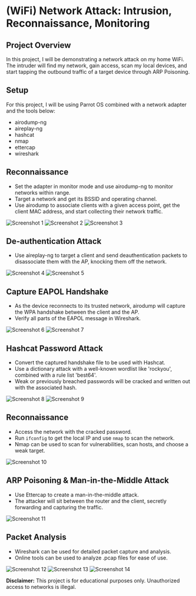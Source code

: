 <h1>(WiFi) Network Attack: Intrusion, Reconnaissance, Monitoring</h1>

<h2>Project Overview</h2>
<p>
In this project, I will be demonstrating a network attack on my home WiFi. The intruder will find my network, gain access, scan my local devices, and start tapping the outbound traffic of a target device through ARP Poisoning.
</p>

<h2>Setup</h2>
<p>For this project, I will be using Parrot OS combined with a network adapter and the tools below:</p>
<ul>
<li>airodump-ng</li>
<li>aireplay-ng</li>
<li>hashcat</li>
<li>nmap</li>
<li>ettercap</li>
<li>wireshark</li>
</ul>

<h2>Reconnaissance</h2>
<ul>
<li>Set the adapter in monitor mode and use airodump-ng to monitor networks within range.</li>
<li>Target a network and get its BSSID and operating channel.</li>
<li>Use airodump to associate clients with a given access point, get the client MAC address, and start collecting their network traffic.</li>
</ul>
<img src="https://i.imgur.com/qrDvzaQ.png" alt="Screenshot 1">
<img src="https://i.imgur.com/VQRQJR6.png" alt="Screenshot 2">
<img src="https://i.imgur.com/T5nzAaE.png" alt="Screenshot 3">

<h2>De-authentication Attack</h2>
<ul>
<li>Use aireplay-ng to target a client and send deauthentication packets to disassociate them with the AP, knocking them off the network.</li>
</ul>
<img src="https://i.imgur.com/rlAJrdr.png" alt="Screenshot 4">
<img src="https://i.imgur.com/tdndleE.png" alt="Screenshot 5">

<h2>Capture EAPOL Handshake</h2>
<ul>
<li>As the device reconnects to its trusted network, airodump will capture the WPA handshake between the client and the AP.</li>
<li>Verify all parts of the EAPOL message in Wireshark.</li>
</ul>
<img src="https://i.imgur.com/yg5fLZC.png" alt="Screenshot 6">
<img src="https://i.imgur.com/zzNhmDr.png" alt="Screenshot 7">

<h2>Hashcat Password Attack</h2>
<ul>
<li>Convert the captured handshake file to be used with Hashcat.</li>
<li>Use a dictionary attack with a well-known wordlist like 'rockyou', combined with a rule list 'best64'.</li>
<li>Weak or previously breached passwords will be cracked and written out with the associated hash.</li>
</ul>
<img src="https://i.imgur.com/jsAh2Fc.png" alt="Screenshot 8">
<img src="https://i.imgur.com/phLetsV.png" alt="Screenshot 9">

<h2>Reconnaissance</h2>
<ul>
<li>Access the network with the cracked password.</li>
<li>Run <code>ifconfig</code> to get the local IP and use <code>nmap</code> to scan the network.</li>
<li>Nmap can be used to scan for vulnerabilities, scan hosts, and choose a weak target.</li>
</ul>
<img src="https://i.imgur.com/sUnnahC.png" alt="Screenshot 10">

<h2>ARP Poisoning & Man-in-the-Middle Attack</h2>
<ul>
<li>Use Ettercap to create a man-in-the-middle attack.</li>
<li>The attacker will sit between the router and the client, secretly forwarding and capturing the traffic.</li>
</ul>
<img src="https://i.imgur.com/uoIb0h8.png" alt="Screenshot 11">

<h2>Packet Analysis</h2>
<ul>
<li>Wireshark can be used for detailed packet capture and analysis.</li>
<li>Online tools can be used to analyze .pcap files for ease of use.</li>
</ul>
<img src="https://i.imgur.com/GhGU7Du.png" alt="Screenshot 12">
<img src="https://i.imgur.com/6mkMJa3.png" alt="Screenshot 13">
<img src="https://i.imgur.com/nnVo1kj.png" alt="Screenshot 14">

<p><b>Disclaimer:</b> This project is for educational purposes only. Unauthorized access to networks is illegal.</p>
